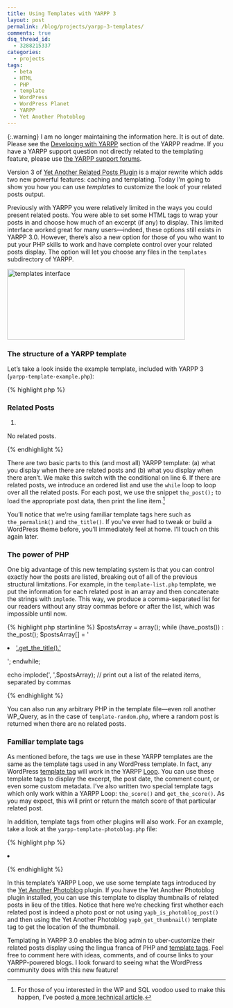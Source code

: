 ```yaml
---
title: Using Templates with YARPP 3
layout: post
permalink: /blog/projects/yarpp-3-templates/
comments: true
dsq_thread_id:
  - 3288215337
categories:
  - projects
tags:
  - beta
  - HTML
  - PHP
  - template
  - WordPress
  - WordPress Planet
  - YARPP
  - Yet Another Photoblog
---
```


{:.warning}
I am no longer maintaining the information here. It is out of date. Please see the [Developing with YARPP][1] section of the YARPP readme. If you have a YARPP support question not directly related to the templating feature, please use [the YARPP support forums][2].


Version 3 of [Yet Another Related Posts Plugin][3] is a major rewrite which adds two new powerful features: caching and templating. Today I&#8217;m going to show you how you can use *templates* to customize the look of your related posts output.

Previously with YARPP you were relatively limited in the ways you could present related posts. You were able to set some HTML tags to wrap your posts in and choose how much of an excerpt (if any) to display. This limited interface worked great for many users&#8212;indeed, these options still exists in YARPP 3.0. However, there&#8217;s also a new option for those of you who want to put your PHP skills to work and have complete control over your related posts display. The option will let you choose any files in the `templates` subdirectory of YARPP.

<img src="http://mitcho.com/blog/wp-content/uploads/2009/01/e38394e382afe38381e383a3-1.png" alt="templates interface" title="templates interface" width="410" height="163" class="alignnone size-full wp-image-1273" />

### The structure of a YARPP template

Let&#8217;s take a look inside the example template, included with YARPP 3 (`yarpp-template-example.php`):

{% highlight php %}
<h3>
  Related Posts
</h3>

<?php if (have_posts()):?>
<ol>
  <?php while (have_posts()) : the_post(); ?>
  <li>
    <a href="<?php the_permalink() ?>" rel="bookmark"><?php the_title(); ?></a>
  </li>
  <?php endwhile; ?>  
</ol>
<?php else: ?>
<p>No related posts.</p>
<?php endif; ?>
{% endhighlight %}

There are two basic parts to this (and most all) YARPP template: (a) what you display when there are related posts and (b) what you display when there aren&#8217;t. We make this switch with the conditional on line 6. If there are related posts, we introduce an ordered list and use the <code>while</code> loop to loop over all the related posts. For each post, we use the snippet <code>the_post();</code> to load the appropriate post data, then print the line item.[^1]

You&#8217;ll notice that we&#8217;re using familiar template tags here such as <code>the_permalink()</code> and <code>the_title()</code>. If you&#8217;ve ever had to tweak or build a WordPress theme before, you&#8217;ll immediately feel at home. I&#8217;ll touch on this again later.

### The power of PHP

One big advantage of this new templating system is that you can control exactly how the posts are listed, breaking out of all of the previous structural limitations. For example, in the <code>template-list.php</code> template, we put the information for each related post in an array and then concatenate the strings with <code>implode</code>. This way, we produce a comma-separated list for our readers without any stray commas before or after the list, which was impossible until now.

{% highlight php startinline %}
$postsArray = array();
while (have_posts()) : the_post();
    $postsArray[] = '<li>
  <a href="'.get_the_permalink().'" rel="bookmark">'.get_the_title().'</a>
</li>';
endwhile;

echo implode(', ',$postsArray); // print out a list of the related items, separated by commas

{% endhighlight %}

You can also run any arbitrary PHP in the template file—even roll another WP_Query, as in the case of <code>template-random.php</code>, where a random post is returned when there are no related posts.

### Familiar template tags

As mentioned before, the tags we use in these YARPP templates are the same as the template tags used in any WordPress template. In fact, any WordPress <a href="http://codex.wordpress.org/Template_Tags">template tag</a> will work in the YARPP <a href="http://codex.wordpress.org/The_Loop">Loop</a>. You can use these template tags to display the excerpt, the post date, the comment count, or even some custom metadata. I&#8217;ve also written two special template tags which only work within a YARPP Loop: <code>the_score()</code> and <code>get_the_score()</code>. As you may expect, this will print or return the match score of that particular related post.

In addition, template tags from other plugins will also work. For an example, take a look at the <code>yarpp-template-photoblog.php</code> file:

{% highlight php %}
<?php while (have_posts()) : the_post(); ?>

<?php if (function_exists('yapb_is_photoblog_post')): if (yapb_is_photoblog_post()):?>

<li>
  <a href="<?php the_permalink() ?>" rel="bookmark"><?php yapb_get_thumbnail(); ?></a>
</li>

<?php endif; endif; ?>

<?php endwhile; ?>
{% endhighlight %}

In this template&#8217;s YARPP Loop, we use some template tags introduced by the <a href="http://wordpress.org/extend/plugins/yet-another-photoblog/">Yet Another Photoblog</a> plugin. If you have the Yet Another Photoblog plugin installed, you can use this template to display thumbnails of related posts in lieu of the titles. Notice that here we&#8217;re checking first whether each related post is indeed a photo post or not using <code>yapb_is_photoblog_post()</code> and then using the Yet Another Photoblog <code>yapb_get_thumbnail()</code> template tag to get the location of the thumbnail.

Templating in YARPP 3.0 enables the blog admin to uber-customize their related posts display using the lingua franca of PHP and <a href="http://codex.wordpress.org/Template_Tags">template tags</a>. Feel free to comment here with ideas, comments, and of course links to your YARPP-powered blogs. I look forward to seeing what the WordPress community does with this new feature!

[^1]: For those of you interested in the WP and SQL voodoo used to make this happen, I&#8217;ve posted <a href="http://mitcho.com/blog/how-to/external-orders-in-wordpress-queries/">a more technical article</a>.

 [1]: https://wordpress.org/plugins/yet-another-related-posts-plugin/other_notes/
 [2]: https://wordpress.org/support/plugin/yet-another-related-posts-plugin
 [3]: http://mitcho.com/code/yarpp